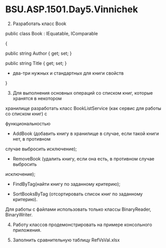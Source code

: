 # BSU.ASP.1501.Day5.Vinnichek
2. Разработать класс Book

public class Book : IEquatable<Book>, IComparable<Book>

{

public string Author { get; set; }

public string Title { get; set; } 
 + два-три нужных и стандартных для книги свойств

}

3. Для выполнения основных операций со списком книг, которые хранятся в некотором 

хранилище 
разработать класс BookListService (как сервис для работы со списком книг) с 

функциональностью 

- AddBook (добавить книгу в хранилище в случае, если такой книги нет, в противном 

случае выбросить исключение);

- RemoveBook (удалить книгу, если она есть, в противном случае выбросить 

исключение);

- FindByTag(найти книгу по заданному критерию);

- SortBooksByTag (отсортировать список книг по заданному критерию).

Для работы с файлами использовать только классы BinaryReader, BinaryWriter.

4. Работу классов продемонстрировать на примере консольного приложения.

5. Заполнить сравнительную таблицу RefVsVal.xlsx 

